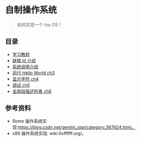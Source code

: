 # 自制操作系统

> 如何实现一个 toy OS！

## 目录

* [学习教程](./docs/hurlex-index.pdf)
* [链接 ld 介绍](./docs/ld.md)
* [系统调用介绍](./docs/syscall.md)
* [运行 Hello World ch3](./docs/ch3.md)
* [显示字符 ch4](./docs/ch4.md)
* [调试 ch5](./docs/ch5.md)
* [全局段描述符表 ch6](./docs/ch6.md)

## 参考资料

* Rome 操作系统实现:https://blog.csdn.net/gemini_star/category_567624.html。
* x86 操作系统实现: wiki.0xffffff.org/。
